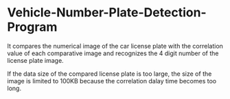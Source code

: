 # Vehicle-Number-Plate-Detection-Program

It compares the numerical image of the car license plate with the correlation value of each comparative image 
and recognizes the 4 digit number of the license plate image.

If the data size of the compared license plate is too large, the size of the image is limited to 100KB because 
the correlation dalay time becomes too long.
